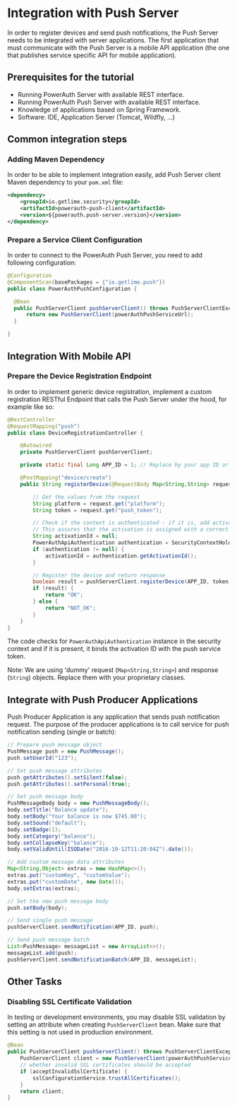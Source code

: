 # Integration with Push Server

In order to register devices and send push notifications, the Push Server needs to be integrated with server applications. The first application that must communicate with the Push Server is a mobile API application (the one that publishes service specific API for mobile application).

## Prerequisites for the tutorial

- Running PowerAuth Server with available REST interface.
- Running PowerAuth Push Server with available REST interface.
- Knowledge of applications based on Spring Framework.
- Software: IDE, Application Server (Tomcat, Wildfly, ...)

## Common integration steps

### Adding Maven Dependency

In order to be able to implement integration easily, add Push Server client Maven dependency to your `pom.xml` file:

```xml
<dependency>
    <groupId>io.getlime.security</groupId>
    <artifactId>powerauth-push-client</artifactId>
    <version>${powerauth.push-server.version}</version>
</dependency>
```

### Prepare a Service Client Configuration

In order to connect to the PowerAuth Push Server, you need to add following configuration:

```java
@Configuration
@ComponentScan(basePackages = {"io.getlime.push"})
public class PowerAuthPushConfiguration {

  @Bean
  public PushServerClient pushServerClient() throws PushServerClientException {
      return new PushServerClient(powerAuthPushServiceUrl);
  }

}
```

## Integration With Mobile API

### Prepare the Device Registration Endpoint

In order to implement generic device registration, implement a custom registration RESTful Endpoint that calls the Push Server under the hood, for example like so:

```java
@RestController
@RequestMapping("push")
public class DeviceRegistrationController {

    @Autowired
    private PushServerClient pushServerClient;

    private static final Long APP_ID = 1; // Replace by your app ID or use a configuration class

    @PostMapping("device/create")
    public String registerDevice(@RequestBody Map<String,String> request) {

        // Get the values from the request
        String platform = request.get("platform");
        String token = request.get("push_token");

        // Check if the context is authenticated - if it is, add activation ID.
        // This assures that the activation is assigned with a correct device.
        String activationId = null;
        PowerAuthApiAuthentication authentication = SecurityContextHolder.getContext().getAuthentication();
        if (authentication != null) {
            activationId = authentication.getActivationId();
        }

        // Register the device and return response
        boolean result = pushServerClient.registerDevice(APP_ID, token, MobilePlatform.valueOf(platform), activationId);
        if (result) {
            return "OK";
        } else {
            return "NOT_OK";
        }
    }
}
```

The code checks for `PowerAuthApiAuthentication` instance in the security context and if it is present, it binds the activation ID with the push service token.

<!-- begin box info -->
Note: We are using 'dummy' request (`Map<String,String>`) and response (`String`) objects. Replace them with your proprietary classes.
<!-- end -->

## Integrate with Push Producer Applications

Push Producer Application is any application that sends push notification request. The purpose of the producer applications is to call service for push notification sending (single or batch):

```java
// Prepare push message object
PushMessage push = new PushMessage();
push.setUserId("123");

// Set push message attributes
push.getAttributes().setSilent(false);
push.getAttributes().setPersonal(true);

// Set push message body
PushMessageBody body = new PushMessageBody();
body.setTitle("Balance update");
body.setBody("Your balance is now $745.00");
body.setSound("default");
body.setBadge(1);
body.setCategory("balance");
body.setCollapseKey("balance");
body.setValidUntil(ISODate("2016-10-12T11:20:04Z").date());

// Add custom message data attributes
Map<String,Object> extras = new HashMap<>();
extras.put("customKey", "customValue");
extras.put("customDate", new Date());
body.setExtras(extras);

// Set the new push message body
push.setBody(body);

// Send single push message
pushServerClient.sendNotification(APP_ID, push);

// Send push message batch
List<PushMessage> messageList = new ArrayList<>();
messageList.add(push);
pushServerClient.sendNotificationBatch(APP_ID, messageList);
```

## Other Tasks

### Disabling SSL Certificate Validation

In testing or development environments, you may disable SSL validation by setting an attribute when creating `PushServerClient` bean. Make sure that this setting is not used in production environment.

```java
@Bean
public PushServerClient pushServerClient() throws PushServerClientException {
    PushServerClient client = new PushServerClient(powerAuthPushServiceUrl);
    // whether invalid SSL certificates should be accepted
    if (acceptInvalidSslCertificate) {
        sslConfigurationService.trustAllCertificates();
    }
    return client;
}
```
